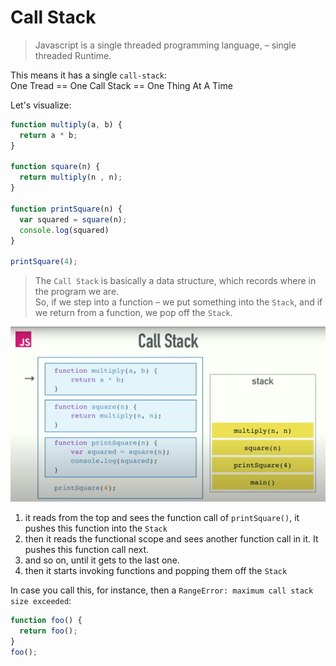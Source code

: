 # Call Stack
> Javascript is a single threaded programming language, – single threaded Runtime.  

This means it has a single `call-stack`:  
One Tread == One Call Stack == One Thing At A Time  

Let's visualize:
```javascript
function multiply(a, b) {
  return a * b;
}

function square(n) {
  return multiply(n , n);
}

function printSquare(n) {
  var squared = square(n);
  console.log(squared)
}

printSquare(4);
```
> The `Call Stack` is basically a data structure, which records where in the program we are.  
> So, if we step into a function – we put something 
> into the `Stack`, and if we return from a function, we pop off the `Stack`.

![add-to-call-stack](./assets/01-call-stack.png)  

1. it reads from the top and sees the function call of `printSquare()`, it pushes this function into the `Stack`
2. then it reads the functional scope and sees another function call in it. It pushes this function call next.
3. and so on, until it gets to the last one.
4. then it starts invoking functions and popping them off the `Stack`

In case you call this, for instance, then a `RangeError: maximum call stack size exceeded`:
```javascript
function foo() {
  return foo();
}
foo();
```
